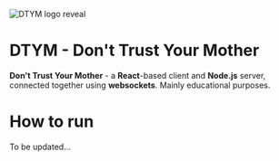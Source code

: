 ![DTYM logo reveal](https://i.imgur.com/WxiL5Qv.gif)
# DTYM - Don't Trust Your Mother

**Don't Trust Your Mother** - a **React**-based client and **Node.js** server, connected together using **websockets**.
Mainly educational purposes.


# How to run
To be updated...
